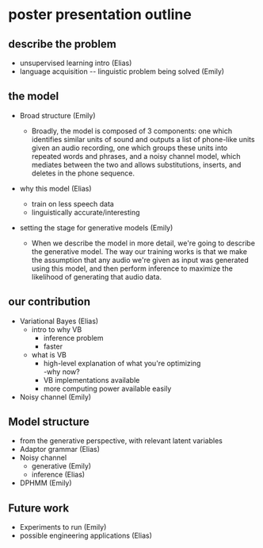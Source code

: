 # poster presentation outline

## describe the problem
- unsupervised learning intro (Elias) 
- language acquisition -- linguistic problem being solved (Emily)  

## the model 

- Broad structure (Emily) 
	- Broadly, the model is composed of 3 components: one which identifies similar units of sound and outputs a list of phone-like units given an audio recording, one which groups these units into repeated words and phrases, and a noisy channel model, which mediates between the two and allows substitutions, inserts, and deletes in the phone sequence.

- why this model (Elias) 
	- train on less speech data
	- linguistically accurate/interesting
- setting the stage for generative models (Emily)
	- When we describe the model in more detail, we're going to describe the generative model. The way our training works is that we make the assumption that any audio we're given as input was generated using this model, and then perform inference to maximize the likelihood of generating that audio data.


## our contribution
- Variational Bayes (Elias)
	- intro to why VB  
		- inference problem 
		- faster 
	- what is VB
		- high-level explanation of what you're optimizing    
	-why now?
		- VB implementations available 
		- more computing power available easily
- Noisy channel (Emily) 

## Model structure
- from the generative perspective, with relevant latent variables
- Adaptor grammar (Elias)
- Noisy channel
	- generative (Emily) 
	- inference (Elias) 
- DPHMM (Emily) 

## Future work
- Experiments to run (Emily) 
- possible engineering applications (Elias) 
	 